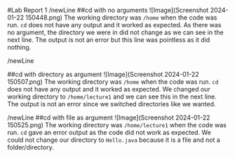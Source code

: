 #Lab Report 1
/newLine
##cd with no arguments
![Image](Screenshot 2024-01-22 150448.png)
The working directory was `/home` when the code was run. `cd` does not have any output and it worked as expected. As there was no argument, the directory we were in did not change as we can see in the next line. The output is not an error but this line was pointless as it did nothing.


/newLine

##cd with directory as argument
![Image](Screenshot 2024-01-22 150507.png)
The working directory was `/home` when the code was run. `cd` does not have any output and it worked as expected. We changed our working directory to `/home/lecture1` and we can see this in the next line. The output is not an error since we switched directories like we wanted.


/newLine
##cd with file as argument
![Image](Screenshot 2024-01-22 150525.png)
The working directory was `/home/lecture1` when the code was run. `cd` gave an error output as the code did not work as expected. We could not change our directory to `Hello.java` because it is a file and not a folder/directory.
